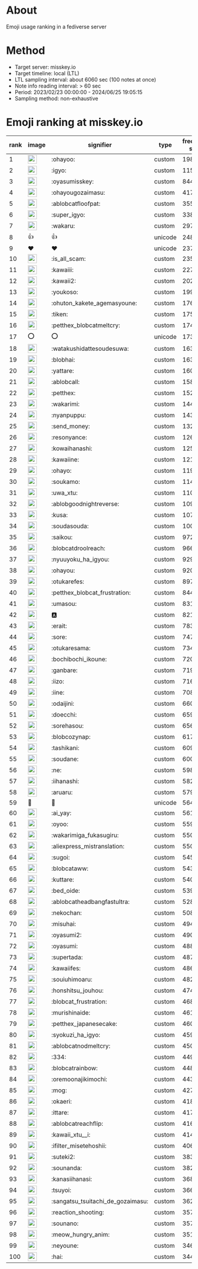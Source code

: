 # About
Emoji usage ranking in a fediverse server

# Method
- Target server: misskey.io
- Target timeline: local (LTL)
- LTL sampling interval: about 6060 sec (100 notes at once)
- Note info reading interval: > 60 sec
- Period: 2023/02/23 00:00:00 - 2024/06/25 19:05:15 
- Sampling method: non-exhaustive

# Emoji ranking at misskey.io

|rank|image|signifier|type|frequency score|
|----|----|----|----|----|
|1|<img height="24" src="https://misskey.io/emoji/ohayoo.webp">|:ohayoo:|custom|198860|
|2|<img height="24" src="https://misskey.io/emoji/igyo.webp">|:igyo:|custom|115016|
|3|<img height="24" src="https://misskey.io/emoji/oyasumisskey.webp">|:oyasumisskey:|custom|84486|
|4|<img height="24" src="https://misskey.io/emoji/ohayougozaimasu.webp">|:ohayougozaimasu:|custom|41714|
|5|<img height="24" src="https://misskey.io/emoji/ablobcatfloofpat.webp">|:ablobcatfloofpat:|custom|35590|
|6|<img height="24" src="https://misskey.io/emoji/super_igyo.webp">|:super_igyo:|custom|33848|
|7|<img height="24" src="https://misskey.io/emoji/wakaru.webp">|:wakaru:|custom|29753|
|8|👍|👍|unicode|24811|
|9|❤|❤|unicode|23723|
|10|<img height="24" src="https://misskey.io/emoji/is_all_scam.webp">|:is_all_scam:|custom|23561|
|11|<img height="24" src="https://misskey.io/emoji/kawaiii.webp">|:kawaiii:|custom|22731|
|12|<img height="24" src="https://misskey.io/emoji/kawaii2.webp">|:kawaii2:|custom|20216|
|13|<img height="24" src="https://misskey.io/emoji/youkoso.webp">|:youkoso:|custom|19979|
|14|<img height="24" src="https://misskey.io/emoji/ohuton_kakete_agemasyoune.webp">|:ohuton_kakete_agemasyoune:|custom|17616|
|15|<img height="24" src="https://misskey.io/emoji/tiken.webp">|:tiken:|custom|17567|
|16|<img height="24" src="https://misskey.io/emoji/petthex_blobcatmeltcry.webp">|:petthex_blobcatmeltcry:|custom|17446|
|17|⭕|⭕|unicode|17320|
|18|<img height="24" src="https://misskey.io/emoji/watakushidattesoudesuwa.webp">|:watakushidattesoudesuwa:|custom|16371|
|19|<img height="24" src="https://misskey.io/emoji/blobhai.webp">|:blobhai:|custom|16343|
|20|<img height="24" src="https://misskey.io/emoji/yattare.webp">|:yattare:|custom|16098|
|21|<img height="24" src="https://misskey.io/emoji/ablobcall.webp">|:ablobcall:|custom|15894|
|22|<img height="24" src="https://misskey.io/emoji/petthex.webp">|:petthex:|custom|15265|
|23|<img height="24" src="https://misskey.io/emoji/wakarimi.webp">|:wakarimi:|custom|14413|
|24|<img height="24" src="https://misskey.io/emoji/nyanpuppu.webp">|:nyanpuppu:|custom|14377|
|25|<img height="24" src="https://misskey.io/emoji/send_money.webp">|:send_money:|custom|13295|
|26|<img height="24" src="https://misskey.io/emoji/resonyance.webp">|:resonyance:|custom|12694|
|27|<img height="24" src="https://misskey.io/emoji/kowaihanashi.webp">|:kowaihanashi:|custom|12585|
|28|<img height="24" src="https://misskey.io/emoji/kawaiine.webp">|:kawaiine:|custom|12158|
|29|<img height="24" src="https://misskey.io/emoji/ohayo.webp">|:ohayo:|custom|11995|
|30|<img height="24" src="https://misskey.io/emoji/soukamo.webp">|:soukamo:|custom|11427|
|31|<img height="24" src="https://misskey.io/emoji/uwa_xtu.webp">|:uwa_xtu:|custom|11052|
|32|<img height="24" src="https://misskey.io/emoji/ablobgoodnightreverse.webp">|:ablobgoodnightreverse:|custom|10916|
|33|<img height="24" src="https://misskey.io/emoji/kusa.webp">|:kusa:|custom|10726|
|34|<img height="24" src="https://misskey.io/emoji/soudasouda.webp">|:soudasouda:|custom|10046|
|35|<img height="24" src="https://misskey.io/emoji/saikou.webp">|:saikou:|custom|9726|
|36|<img height="24" src="https://misskey.io/emoji/blobcatdroolreach.webp">|:blobcatdroolreach:|custom|9666|
|37|<img height="24" src="https://misskey.io/emoji/nyuuyoku_ha_igyou.webp">|:nyuuyoku_ha_igyou:|custom|9297|
|38|<img height="24" src="https://misskey.io/emoji/ohayou.webp">|:ohayou:|custom|9200|
|39|<img height="24" src="https://misskey.io/emoji/otukarefes.webp">|:otukarefes:|custom|8973|
|40|<img height="24" src="https://misskey.io/emoji/petthex_blobcat_frustration.webp">|:petthex_blobcat_frustration:|custom|8446|
|41|<img height="24" src="https://misskey.io/emoji/umasou.webp">|:umasou:|custom|8319|
|42|<img height="24" src="https://misskey.io/emoji/a.webp">|:a:|custom|8216|
|43|<img height="24" src="https://misskey.io/emoji/erait.webp">|:erait:|custom|7838|
|44|<img height="24" src="https://misskey.io/emoji/sore.webp">|:sore:|custom|7478|
|45|<img height="24" src="https://misskey.io/emoji/otukaresama.webp">|:otukaresama:|custom|7347|
|46|<img height="24" src="https://misskey.io/emoji/bochibochi_ikoune.webp">|:bochibochi_ikoune:|custom|7206|
|47|<img height="24" src="https://misskey.io/emoji/ganbare.webp">|:ganbare:|custom|7191|
|48|<img height="24" src="https://misskey.io/emoji/iizo.webp">|:iizo:|custom|7169|
|49|<img height="24" src="https://misskey.io/emoji/iine.webp">|:iine:|custom|7088|
|50|<img height="24" src="https://misskey.io/emoji/odaijini.webp">|:odaijini:|custom|6607|
|51|<img height="24" src="https://misskey.io/emoji/doecchi.webp">|:doecchi:|custom|6593|
|52|<img height="24" src="https://misskey.io/emoji/sorehasou.webp">|:sorehasou:|custom|6569|
|53|<img height="24" src="https://misskey.io/emoji/blobcozynap.webp">|:blobcozynap:|custom|6178|
|54|<img height="24" src="https://misskey.io/emoji/tashikani.webp">|:tashikani:|custom|6094|
|55|<img height="24" src="https://misskey.io/emoji/soudane.webp">|:soudane:|custom|6005|
|56|<img height="24" src="https://misskey.io/emoji/ne.webp">|:ne:|custom|5982|
|57|<img height="24" src="https://misskey.io/emoji/iihanashi.webp">|:iihanashi:|custom|5825|
|58|<img height="24" src="https://misskey.io/emoji/aruaru.webp">|:aruaru:|custom|5794|
|59|🎉|🎉|unicode|5649|
|60|<img height="24" src="https://misskey.io/emoji/ai_yay.webp">|:ai_yay:|custom|5610|
|61|<img height="24" src="https://misskey.io/emoji/oyoo.webp">|:oyoo:|custom|5590|
|62|<img height="24" src="https://misskey.io/emoji/wakarimiga_fukasugiru.webp">|:wakarimiga_fukasugiru:|custom|5507|
|63|<img height="24" src="https://misskey.io/emoji/aliexpress_mistranslation.webp">|:aliexpress_mistranslation:|custom|5500|
|64|<img height="24" src="https://misskey.io/emoji/sugoi.webp">|:sugoi:|custom|5457|
|65|<img height="24" src="https://misskey.io/emoji/blobcataww.webp">|:blobcataww:|custom|5432|
|66|<img height="24" src="https://misskey.io/emoji/kuttare.webp">|:kuttare:|custom|5409|
|67|<img height="24" src="https://misskey.io/emoji/bed_oide.webp">|:bed_oide:|custom|5391|
|68|<img height="24" src="https://misskey.io/emoji/ablobcatheadbangfastultra.webp">|:ablobcatheadbangfastultra:|custom|5283|
|69|<img height="24" src="https://misskey.io/emoji/nekochan.webp">|:nekochan:|custom|5086|
|70|<img height="24" src="https://misskey.io/emoji/misuhai.webp">|:misuhai:|custom|4946|
|71|<img height="24" src="https://misskey.io/emoji/oyasumi2.webp">|:oyasumi2:|custom|4908|
|72|<img height="24" src="https://misskey.io/emoji/oyasumi.webp">|:oyasumi:|custom|4880|
|73|<img height="24" src="https://misskey.io/emoji/supertada.webp">|:supertada:|custom|4874|
|74|<img height="24" src="https://misskey.io/emoji/kawaiifes.webp">|:kawaiifes:|custom|4867|
|75|<img height="24" src="https://misskey.io/emoji/souiuhimoaru.webp">|:souiuhimoaru:|custom|4820|
|76|<img height="24" src="https://misskey.io/emoji/honshitsu_jouhou.webp">|:honshitsu_jouhou:|custom|4745|
|77|<img height="24" src="https://misskey.io/emoji/blobcat_frustration.webp">|:blobcat_frustration:|custom|4683|
|78|<img height="24" src="https://misskey.io/emoji/murishinaide.webp">|:murishinaide:|custom|4615|
|79|<img height="24" src="https://misskey.io/emoji/petthex_japanesecake.webp">|:petthex_japanesecake:|custom|4600|
|80|<img height="24" src="https://misskey.io/emoji/syokuzi_ha_igyo.webp">|:syokuzi_ha_igyo:|custom|4596|
|81|<img height="24" src="https://misskey.io/emoji/ablobcatnodmeltcry.webp">|:ablobcatnodmeltcry:|custom|4502|
|82|<img height="24" src="https://misskey.io/emoji/334.webp">|:334:|custom|4490|
|83|<img height="24" src="https://misskey.io/emoji/blobcatrainbow.webp">|:blobcatrainbow:|custom|4480|
|84|<img height="24" src="https://misskey.io/emoji/oremoonajikimochi.webp">|:oremoonajikimochi:|custom|4439|
|85|<img height="24" src="https://misskey.io/emoji/mog.webp">|:mog:|custom|4274|
|86|<img height="24" src="https://misskey.io/emoji/okaeri.webp">|:okaeri:|custom|4189|
|87|<img height="24" src="https://misskey.io/emoji/ittare.webp">|:ittare:|custom|4172|
|88|<img height="24" src="https://misskey.io/emoji/ablobcatreachflip.webp">|:ablobcatreachflip:|custom|4165|
|89|<img height="24" src="https://misskey.io/emoji/kawaii_xtu__i.webp">|:kawaii_xtu__i:|custom|4149|
|90|<img height="24" src="https://misskey.io/emoji/ifilter_misetehoshii.webp">|:ifilter_misetehoshii:|custom|4060|
|91|<img height="24" src="https://misskey.io/emoji/suteki2.webp">|:suteki2:|custom|3832|
|92|<img height="24" src="https://misskey.io/emoji/sounanda.webp">|:sounanda:|custom|3821|
|93|<img height="24" src="https://misskey.io/emoji/kanasiihanasi.webp">|:kanasiihanasi:|custom|3680|
|94|<img height="24" src="https://misskey.io/emoji/tsuyoi.webp">|:tsuyoi:|custom|3668|
|95|<img height="24" src="https://misskey.io/emoji/sangatsu_tsuitachi_de_gozaimasu.webp">|:sangatsu_tsuitachi_de_gozaimasu:|custom|3621|
|96|<img height="24" src="https://misskey.io/emoji/reaction_shooting.webp">|:reaction_shooting:|custom|3575|
|97|<img height="24" src="https://misskey.io/emoji/sounano.webp">|:sounano:|custom|3574|
|98|<img height="24" src="https://misskey.io/emoji/meow_hungry_anim.webp">|:meow_hungry_anim:|custom|3515|
|99|<img height="24" src="https://misskey.io/emoji/neyoune.webp">|:neyoune:|custom|3462|
|100|<img height="24" src="https://misskey.io/emoji/hai.webp">|:hai:|custom|3449|
